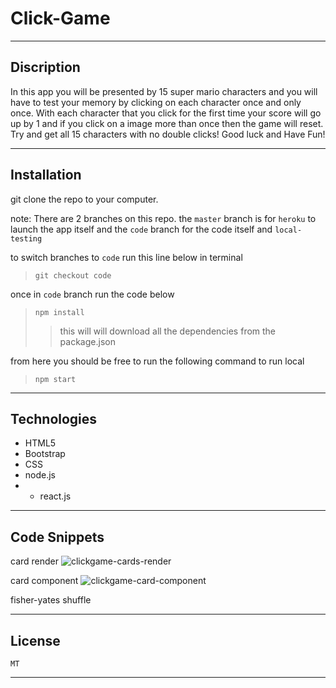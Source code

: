 # Click-Game
---

## Discription
In this app you will be presented by 15 super mario characters and you will have to test your memory by clicking on each character
once and only once. With each character that you click for the first time your score will go up by 1 and if you click on
a image more than once then the game will reset. Try and get all 15 characters with no double clicks! Good luck and Have Fun!

---

## Installation
git clone the repo to your computer.

note: There are 2 branches on this repo. the `master` branch is for `heroku` to launch the app itself and the `code` branch for the code itself and `local-testing` 

to switch branches to `code` run this line below in terminal

> `git checkout code`

once in `code` branch run the code below

> `npm install`
> > this will will download all the dependencies from the package.json

from here you should be free to run the following command to run local
> `npm start`


---

## Technologies 
- HTML5
- Bootstrap
- CSS
- node.js
- - react.js

---

## Code Snippets
card render
![clickgame-cards-render](https://user-images.githubusercontent.com/57015344/87860067-2fa06080-c8ef-11ea-8568-eaa9e288242b.png)

card component
![clickgame-card-component](https://user-images.githubusercontent.com/57015344/87860105-860d9f00-c8ef-11ea-93d4-7465b3b0675b.png)

fisher-yates shuffle


---

## License
    MT

---
